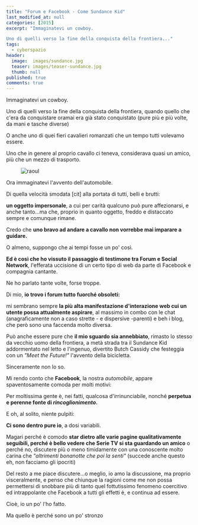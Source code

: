 ```yaml
---
title: "Forum e Facebook - Come Sundance Kid"
last_modified_at: null
categories: [2015]
excerpt: "Immaginatevi un cowboy.

Uno di quelli verso la fine della conquista della frontiera..."
tags:
  - cyberspazio
header:  
  image:  images/sundance.jpg
  teaser: images/teaser-sundance.jpg
  thumb: null
published: true
comments: true
---
```


Immaginatevi un cowboy.

Uno di quelli verso la fine della conquista della frontiera, quando quello che c'era da conquistare oramai era già stato conquistato (pure più e più volte, da mani e tasche diverse)

O anche uno di quei fieri cavalieri romanzati che un tempo tutti volevamo essere.

Uno che in genere al proprio cavallo ci teneva, considerava quasi un amico, più che un mezzo di trasporto.

<figure>
<img src='https://2.bp.blogspot.com/-3v3fuG1HBSo/Vk3TMZqesOI/AAAAAAAANVc/DuCX0-yEeuA/s1600/raoul.jpg' alt='raoul'>
</figure>

Ora immaginatevi l'avvento dell'automobile.

Di quella velocità smodata [cit] alla portata di tutti, belli e brutti:

**un oggetto impersonale**, a cui per carità qualcuno può pure affezionarsi, e anche tanto...ma che, proprio in quanto oggetto, freddo e distaccato sempre e comunque rimane.

Credo che **uno bravo ad andare a cavallo non vorrebbe mai imparare a guidare.**

O almeno, suppongo che ai tempi fosse un po' così.

**Ed è così che ho vissuto il passaggio di testimone tra Forum e Social Network**, l'efferata uccisione di un certo tipo di web da parte di Facebook e compagnia cantante.

Ne ho parlato tante volte, forse troppe.

Di mio, **io trovo i forum tutto fuorché obsoleti:**

mi sembrano sempre **la più alta manifestazione d'interazione web cui un utente possa attualmente aspirare**, al massimo in combo con le chat (anagraficamente non a caso strette - e dispersive -parenti) e beh i blog, che però sono una faccenda molto diversa.

Può anche essere pure che **il mio sguardo sia annebbiato**, rimasto lo stesso da vecchio uomo della frontiera, a metà strada tra il Sundance Kid addormentato nel letto e l'ingenuo, divertito Butch Cassidy che festeggia con un *"Meet the Future!"* l'avvento della bicicletta.

Sinceramente non lo so.

Mi rendo conto che **Facebook**, la nostra *automobile*, appare spaventosamente comoda per molti motivi:

Per moltissima gente è, nei fatti, qualcosa d'irrinunciabile, nonché **perpetua e perenne fonte di _rincoglionimento_.**

E oh, al solito, niente pulpiti:

**Ci sono dentro pure io**, a dosi variabili.

Magari perché è comodo **star dietro alle varie pagine qualitativamente seguibili, perché è bello vedere che Serie TV si sta guardando un amico** o perché no, discutere più o meno timidamente con una conoscente molto carina che *"altrimenti bonanotte che poi la senti"* (succede anche questo eh, non facciamo gli ipocriti)

Del resto a me piace discutere...o meglio, io amo la discussione, ma proprio visceralmente, e penso che chiunque la ragioni come me non possa permettersi di snobbare più di tanto quel fottutissimo fenomeno coercitivo ed intrappolante che Facebook a tutti gli effetti è, e continua ad essere.

Cioè, io un po' l'ho fatto.

Ma quello è perché sono un po' stronzo